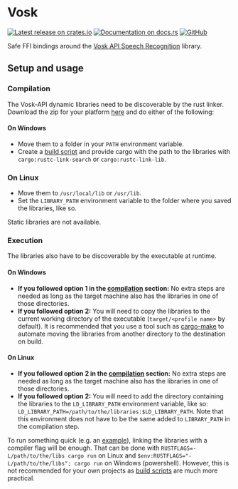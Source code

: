 # Vosk

[![Latest release on crates.io](https://img.shields.io/crates/v/vosk.svg)](https://crates.io/crates/vosk)
[![Documentation on docs.rs](https://docs.rs/vosk/badge.svg)](https://docs.rs/vosk)
[![GitHub](https://img.shields.io/github/license/Bear-03/vosk-rs)](https://github.com/Bear-03/vosk-rs)

Safe FFI bindings around the [Vosk API Speech Recognition](https://github.com/alphacep/vosk-api) library.

## Setup and usage

### Compilation

The Vosk-API dynamic libraries need to be discoverable by the rust linker. Download the zip for your platform
[here](https://github.com/alphacep/vosk-api/releases) and do either of the following:

#### On Windows

-   Move them to a folder in your `PATH` environment variable.
-   Create a [build script][build-script-explanation] and
    provide cargo with the path to the libraries with `cargo:rustc-link-search` or `cargo:rustc-link-lib`.

### On Linux

-   Move them to `/usr/local/lib` or `/usr/lib`.
-   Set the `LIBRARY_PATH` environment variable to the folder where you saved the libraries, like so.

Static libraries are not available.

### Execution

The libraries also have to be discoverable by the executable at runtime. 

#### On Windows

-   **If you followed option 1 in the [compilation](#on-windows) section:** No extra steps are needed as long as
    the target machine also has the libraries in one of those directories.
-   **If you followed option 2:** You will need to copy the libraries to the current working directory
    of the executable (`target/<profile name>` by default). It is recommended that you use a tool
    such as [cargo-make](https://sagiegurari.github.io/cargo-make/) to automate moving the libraries
    from another directory to the destination on build.

#### On Linux

-   **If you followed option 2 in the [compilation](#on-linux) section:** No extra steps are needed as long as the
    target machine also has the libraries in one of those directories.
-   **If you followed option 2:** You will need to add the directory containing the libraries to the
    `LD_LIBRARY_PATH` environment variable, like so: `LD_LIBRARY_PATH=/path/to/the/libraries:$LD_LIBRARY_PATH`.
    Note that this environment does not have to be the same added to `LIBRARY_PATH` in the compilation step.


To run something quick (e.g. an [example](vosk/examples/)), linking the libraries with a compiler flag will be enough.
That can be done with `RUSTFLAGS=-L/path/to/the/libs cargo run` on Linux and
`$env:RUSTFLAGS="-L/path/to/the/libs"; cargo run` on Windows (powershell). However, this is not recommended for your own
projects as [build scripts][build-script-explanation] are much more practical.

[build-script-explanation]: https://doc.rust-lang.org/cargo/reference/build-scripts.html

